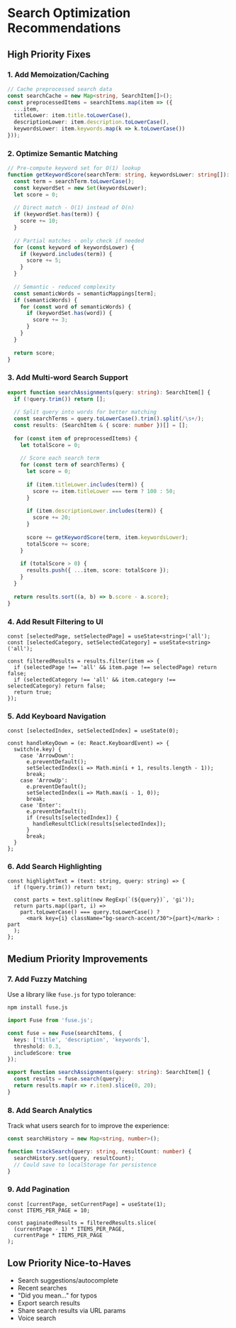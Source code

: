 # Search Optimization Recommendations

## High Priority Fixes

### 1. Add Memoization/Caching
```typescript
// Cache preprocessed search data
const searchCache = new Map<string, SearchItem[]>();
const preprocessedItems = searchItems.map(item => ({
  ...item,
  titleLower: item.title.toLowerCase(),
  descriptionLower: item.description.toLowerCase(),
  keywordsLower: item.keywords.map(k => k.toLowerCase())
}));
```

### 2. Optimize Semantic Matching
```typescript
// Pre-compute keyword set for O(1) lookup
function getKeywordScore(searchTerm: string, keywordsLower: string[]): number {
  const term = searchTerm.toLowerCase();
  const keywordSet = new Set(keywordsLower);
  let score = 0;
  
  // Direct match - O(1) instead of O(n)
  if (keywordSet.has(term)) {
    score += 10;
  }
  
  // Partial matches - only check if needed
  for (const keyword of keywordsLower) {
    if (keyword.includes(term)) {
      score += 5;
    }
  }
  
  // Semantic - reduced complexity
  const semanticWords = semanticMappings[term];
  if (semanticWords) {
    for (const word of semanticWords) {
      if (keywordSet.has(word)) {
        score += 3;
      }
    }
  }
  
  return score;
}
```

### 3. Add Multi-word Search Support
```typescript
export function searchAssignments(query: string): SearchItem[] {
  if (!query.trim()) return [];
  
  // Split query into words for better matching
  const searchTerms = query.toLowerCase().trim().split(/\s+/);
  const results: (SearchItem & { score: number })[] = [];
  
  for (const item of preprocessedItems) {
    let totalScore = 0;
    
    // Score each search term
    for (const term of searchTerms) {
      let score = 0;
      
      if (item.titleLower.includes(term)) {
        score += item.titleLower === term ? 100 : 50;
      }
      
      if (item.descriptionLower.includes(term)) {
        score += 20;
      }
      
      score += getKeywordScore(term, item.keywordsLower);
      totalScore += score;
    }
    
    if (totalScore > 0) {
      results.push({ ...item, score: totalScore });
    }
  }
  
  return results.sort((a, b) => b.score - a.score);
}
```

### 4. Add Result Filtering to UI
```tsx
const [selectedPage, setSelectedPage] = useState<string>('all');
const [selectedCategory, setSelectedCategory] = useState<string>('all');

const filteredResults = results.filter(item => {
  if (selectedPage !== 'all' && item.page !== selectedPage) return false;
  if (selectedCategory !== 'all' && item.category !== selectedCategory) return false;
  return true;
});
```

### 5. Add Keyboard Navigation
```tsx
const [selectedIndex, setSelectedIndex] = useState(0);

const handleKeyDown = (e: React.KeyboardEvent) => {
  switch(e.key) {
    case 'ArrowDown':
      e.preventDefault();
      setSelectedIndex(i => Math.min(i + 1, results.length - 1));
      break;
    case 'ArrowUp':
      e.preventDefault();
      setSelectedIndex(i => Math.max(i - 1, 0));
      break;
    case 'Enter':
      e.preventDefault();
      if (results[selectedIndex]) {
        handleResultClick(results[selectedIndex]);
      }
      break;
  }
};
```

### 6. Add Search Highlighting
```tsx
const highlightText = (text: string, query: string) => {
  if (!query.trim()) return text;
  
  const parts = text.split(new RegExp(`(${query})`, 'gi'));
  return parts.map((part, i) => 
    part.toLowerCase() === query.toLowerCase() ? 
      <mark key={i} className="bg-search-accent/30">{part}</mark> : part
  );
};
```

## Medium Priority Improvements

### 7. Add Fuzzy Matching
Use a library like `fuse.js` for typo tolerance:
```bash
npm install fuse.js
```

```typescript
import Fuse from 'fuse.js';

const fuse = new Fuse(searchItems, {
  keys: ['title', 'description', 'keywords'],
  threshold: 0.3,
  includeScore: true
});

export function searchAssignments(query: string): SearchItem[] {
  const results = fuse.search(query);
  return results.map(r => r.item).slice(0, 20);
}
```

### 8. Add Search Analytics
Track what users search for to improve the experience:
```typescript
const searchHistory = new Map<string, number>();

function trackSearch(query: string, resultCount: number) {
  searchHistory.set(query, resultCount);
  // Could save to localStorage for persistence
}
```

### 9. Add Pagination
```tsx
const [currentPage, setCurrentPage] = useState(1);
const ITEMS_PER_PAGE = 10;

const paginatedResults = filteredResults.slice(
  (currentPage - 1) * ITEMS_PER_PAGE,
  currentPage * ITEMS_PER_PAGE
);
```

## Low Priority Nice-to-Haves

- Search suggestions/autocomplete
- Recent searches
- "Did you mean..." for typos
- Export search results
- Share search results via URL params
- Voice search
